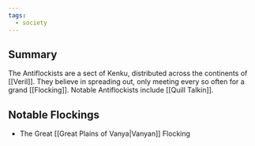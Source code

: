 ```yaml
---
tags:
  - society
---
```

## Summary

The Antiflockists are a sect of Kenku, distributed across the continents of [[Veril]]. They believe in spreading out, only meeting every so often for a grand [[Flocking]]. Notable Antiflockists include [[Quill Talkin]]. 

## Notable Flockings
- The Great [[Great Plains of Vanya|Vanyan]] Flocking